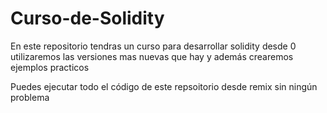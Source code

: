 # Curso-de-Solidity
En este repositorio tendras un curso para desarrollar solidity desde 0
utilizaremos las versiones mas nuevas que hay y además crearemos ejemplos practicos

Puedes ejecutar todo el código de este repsoitorio desde remix sin ningún problema
